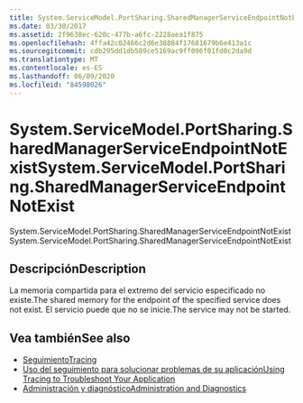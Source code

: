 ```yaml
---
title: System.ServiceModel.PortSharing.SharedManagerServiceEndpointNotExist
ms.date: 03/30/2017
ms.assetid: 2f9638ec-620c-477b-a6fc-2228aea1f875
ms.openlocfilehash: 4ffa42c02466c2d6e38884f17681679b6e413a1c
ms.sourcegitcommit: cdb295dd1db589ce5169ac9ff096f01fd0c2da9d
ms.translationtype: MT
ms.contentlocale: es-ES
ms.lasthandoff: 06/09/2020
ms.locfileid: "84598026"
---
```

# <a name="systemservicemodelportsharingsharedmanagerserviceendpointnotexist"></a><span data-ttu-id="9d52a-102">System.ServiceModel.PortSharing.SharedManagerServiceEndpointNotExist</span><span class="sxs-lookup"><span data-stu-id="9d52a-102">System.ServiceModel.PortSharing.SharedManagerServiceEndpointNotExist</span></span>
<span data-ttu-id="9d52a-103">System.ServiceModel.PortSharing.SharedManagerServiceEndpointNotExist</span><span class="sxs-lookup"><span data-stu-id="9d52a-103">System.ServiceModel.PortSharing.SharedManagerServiceEndpointNotExist</span></span>  
  
## <a name="description"></a><span data-ttu-id="9d52a-104">Descripción</span><span class="sxs-lookup"><span data-stu-id="9d52a-104">Description</span></span>  
 <span data-ttu-id="9d52a-105">La memoria compartida para el extremo del servicio especificado no existe.</span><span class="sxs-lookup"><span data-stu-id="9d52a-105">The shared memory for the endpoint of the specified service does not exist.</span></span> <span data-ttu-id="9d52a-106">El servicio puede que no se inicie.</span><span class="sxs-lookup"><span data-stu-id="9d52a-106">The service may not be started.</span></span>  
  
## <a name="see-also"></a><span data-ttu-id="9d52a-107">Vea también</span><span class="sxs-lookup"><span data-stu-id="9d52a-107">See also</span></span>

- [<span data-ttu-id="9d52a-108">Seguimiento</span><span class="sxs-lookup"><span data-stu-id="9d52a-108">Tracing</span></span>](index.md)
- [<span data-ttu-id="9d52a-109">Uso del seguimiento para solucionar problemas de su aplicación</span><span class="sxs-lookup"><span data-stu-id="9d52a-109">Using Tracing to Troubleshoot Your Application</span></span>](using-tracing-to-troubleshoot-your-application.md)
- [<span data-ttu-id="9d52a-110">Administración y diagnóstico</span><span class="sxs-lookup"><span data-stu-id="9d52a-110">Administration and Diagnostics</span></span>](../index.md)
